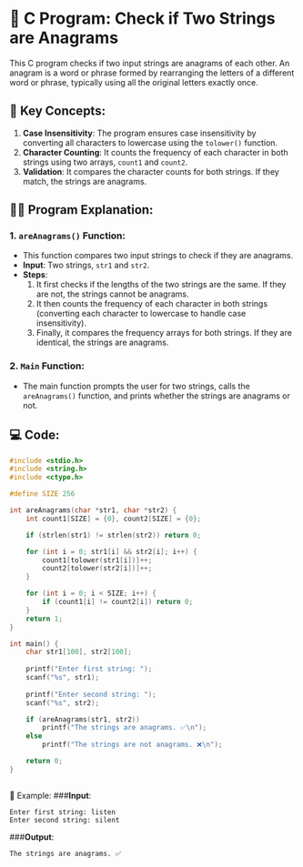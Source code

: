 # 📝 C Program: Check if Two Strings are Anagrams

This C program checks if two input strings are anagrams of each other. An anagram is a word or phrase formed by rearranging the letters of a different word or phrase, typically using all the original letters exactly once.

## 🔑 Key Concepts:
1. **Case Insensitivity**: The program ensures case insensitivity by converting all characters to lowercase using the `tolower()` function.
2. **Character Counting**: It counts the frequency of each character in both strings using two arrays, `count1` and `count2`.
3. **Validation**: It compares the character counts for both strings. If they match, the strings are anagrams.

## 🧑‍💻 Program Explanation:

### 1. `areAnagrams()` Function:
- This function compares two input strings to check if they are anagrams.
- **Input**: Two strings, `str1` and `str2`.
- **Steps**:
  1. It first checks if the lengths of the two strings are the same. If they are not, the strings cannot be anagrams.
  2. It then counts the frequency of each character in both strings (converting each character to lowercase to handle case insensitivity).
  3. Finally, it compares the frequency arrays for both strings. If they are identical, the strings are anagrams.

### 2. `Main` Function:
- The main function prompts the user for two strings, calls the `areAnagrams()` function, and prints whether the strings are anagrams or not.

## 💻 Code:

```c
#include <stdio.h>
#include <string.h>
#include <ctype.h>

#define SIZE 256

int areAnagrams(char *str1, char *str2) {
    int count1[SIZE] = {0}, count2[SIZE] = {0};

    if (strlen(str1) != strlen(str2)) return 0;

    for (int i = 0; str1[i] && str2[i]; i++) {
        count1[tolower(str1[i])]++;
        count2[tolower(str2[i])]++;
    }

    for (int i = 0; i < SIZE; i++) {
        if (count1[i] != count2[i]) return 0;
    }
    return 1;
}

int main() {
    char str1[100], str2[100];
    
    printf("Enter first string: ");
    scanf("%s", str1);
    
    printf("Enter second string: ");
    scanf("%s", str2);

    if (areAnagrams(str1, str2)) 
        printf("The strings are anagrams. ✅\n");
    else 
        printf("The strings are not anagrams. ❌\n");

    return 0;
}
```
##
🌟 Example:
###**Input**:

```
Enter first string: listen
Enter second string: silent
```
###**Output**:
```
The strings are anagrams. ✅
```
